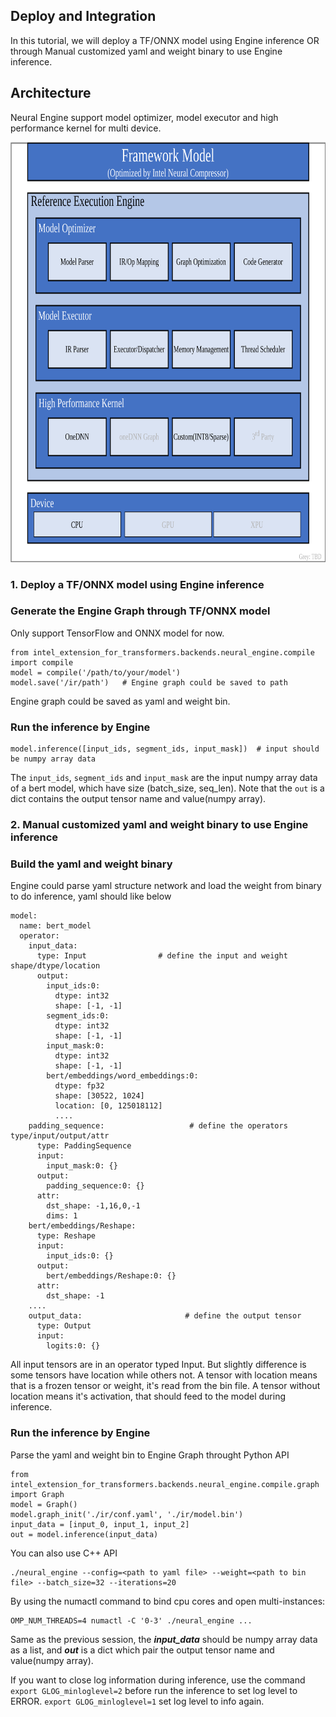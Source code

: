 ## Deploy and Integration

In this tutorial, we will deploy a TF/ONNX model using Engine inference OR through Manual customized yaml and weight binary to use Engine inference.

## Architecture
Neural Engine support model optimizer, model executor and high performance kernel for multi device.

<a target="_blank" href="imgs/infrastructure.png">
  <img src="imgs/infrastructure.png" alt="Architecture" width=762 height=672>
</a>

### 1. Deploy a TF/ONNX model using Engine inference

### Generate the Engine Graph through TF/ONNX model

Only support TensorFlow and ONNX model for now.

```
from intel_extension_for_transformers.backends.neural_engine.compile import compile
model = compile('/path/to/your/model')
model.save('/ir/path')   # Engine graph could be saved to path
```

Engine graph could be saved as yaml and weight bin.

### Run the inference by Engine

```
model.inference([input_ids, segment_ids, input_mask])  # input should be numpy array data
```

The `input_ids`, `segment_ids` and `input_mask` are the input numpy array data of a bert model, which have size (batch_size, seq_len). Note that the `out` is a dict contains the output tensor name and value(numpy array).

### 2. Manual customized yaml and weight binary to use Engine inference

### Build the yaml and weight binary

Engine could parse yaml structure network and load the weight from binary to do inference, yaml should like below

```
model:
  name: bert_model
  operator:
    input_data:
      type: Input                # define the input and weight shape/dtype/location
      output:
        input_ids:0:
          dtype: int32
          shape: [-1, -1]
        segment_ids:0:
          dtype: int32
          shape: [-1, -1]
        input_mask:0:
          dtype: int32
          shape: [-1, -1]
        bert/embeddings/word_embeddings:0:
          dtype: fp32
          shape: [30522, 1024]
          location: [0, 125018112]
          ....
    padding_sequence:                   # define the operators type/input/output/attr
      type: PaddingSequence
      input:
        input_mask:0: {}
      output:
        padding_sequence:0: {}
      attr:
        dst_shape: -1,16,0,-1
        dims: 1
    bert/embeddings/Reshape:
      type: Reshape
      input:
        input_ids:0: {}
      output:
        bert/embeddings/Reshape:0: {}
      attr:
        dst_shape: -1
    ....
    output_data:                       # define the output tensor
      type: Output
      input:
        logits:0: {}

```
All input tensors are in an operator typed Input. But slightly difference is some tensors have location while others not. A tensor with location means that is a frozen tensor or weight, it's read from the bin file. A tensor without location means it's activation, that should feed to the model during inference.

### Run the inference by Engine

Parse the yaml and weight bin to Engine Graph throught Python API

```
from intel_extension_for_transformers.backends.neural_engine.compile.graph import Graph
model = Graph()
model.graph_init('./ir/conf.yaml', './ir/model.bin')
input_data = [input_0, input_1, input_2]
out = model.inference(input_data)
```

You can also use C++ API
```
./neural_engine --config=<path to yaml file> --weight=<path to bin file> --batch_size=32 --iterations=20
```
By using the numactl command to bind cpu cores and open multi-instances:
```
OMP_NUM_THREADS=4 numactl -C '0-3' ./neural_engine ...
```
Same as the previous session, the ***input_data*** should be numpy array data as a list, and ***out*** is a dict which pair the output tensor name and value(numpy array).

If you want to close log information during inference, use the command `export GLOG_minloglevel=2` before run the inference to set log level to ERROR.  `export GLOG_minloglevel=1` set log level to info again.
